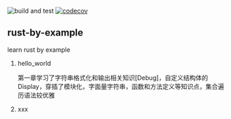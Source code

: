 ![build and test](https://github.com/wangdengwu/rust-by-example/actions/workflows/main.yml/badge.svg) [![codecov](https://codecov.io/gh/wangdengwu/rust-by-example/graph/badge.svg?token=GF5N7TB4DE)](https://codecov.io/gh/wangdengwu/rust-by-example)
## rust-by-example

learn rust by example

1. hello_world

   第一章学习了字符串格式化和输出相关知识[Debug]，自定义结构体的Display，穿插了模块化，字面量字符串，函数和方法定义等知识点，集合遍历语法较优雅
2. xxx